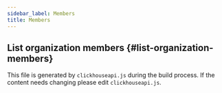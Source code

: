 ```yaml
---
sidebar_label: Members
title: Members
---
```


## List organization members {#list-organization-members}

This file is generated by `clickhouseapi.js` during the build process.  If the 
content needs changing please edit `clickhouseapi.js`.

